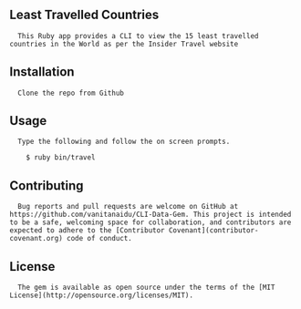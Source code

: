 
  ## Least Travelled Countries

      This Ruby app provides a CLI to view the 15 least travelled countries in the World as per the Insider Travel website


  ## Installation

      Clone the repo from Github


  ## Usage

      Type the following and follow the on screen prompts.

        $ ruby bin/travel


  ## Contributing

      Bug reports and pull requests are welcome on GitHub at https://github.com/vanitanaidu/CLI-Data-Gem. This project is intended to be a safe, welcoming space for collaboration, and contributors are expected to adhere to the [Contributor Covenant](contributor-covenant.org) code of conduct.


  ## License

      The gem is available as open source under the terms of the [MIT License](http://opensource.org/licenses/MIT).
